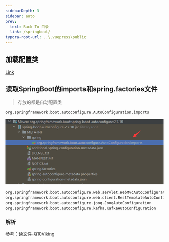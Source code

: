 ```yaml
---
sidebarDepth: 3
sidebar: auto
prev:
  text: Back To 目录
  link: /springboot/
typora-root-url: ..\.vuepress\public
---
```




## 加载配置类

[Link](https://www.processon.com/view/link/642fcfc5242fb51ae706088b)

<common-progresson-snippet src="https://www.processon.com/view/link/642fcfc5242fb51ae706088b"/>

## 读取SpringBoot的imports和spring.factories文件

> 存放的都是自动配置类

```
org.springframework.boot.autoconfigure.AutoConfiguration.imports
```

![image-20230407142412446](/images/springboot/image-20230407142412446.png)

```sh
org.springframework.boot.autoconfigure.web.servlet.WebMvcAutoConfiguration
org.springframework.boot.autoconfigure.web.client.RestTemplateAutoConfiguration
org.springframework.boot.autoconfigure.jooq.JooqAutoConfiguration
org.springframework.boot.autoconfigure.kafka.KafkaAutoConfiguration
```

### 解析

参考：[读文件-Q10Viking](https://q10viking.github.io/FileSystem/06%20%E8%AF%BB%E6%96%87%E4%BB%B6.html)

